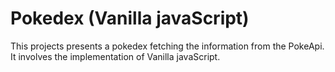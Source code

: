 # Pokedex (Vanilla javaScript)

This projects presents a pokedex fetching the information from the PokeApi. It involves the implementation of Vanilla javaScript.